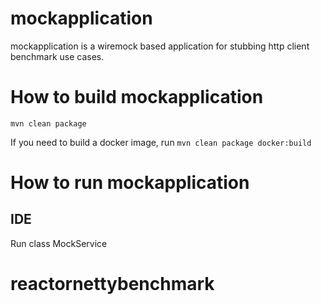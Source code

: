 # mockapplication
mockapplication is a wiremock based application for stubbing http client benchmark use cases.

# How to build mockapplication
`mvn clean package` 

If you need to build a docker image, run `mvn clean package docker:build`

# How to run mockapplication

## IDE
Run class MockService


# reactornettybenchmark
